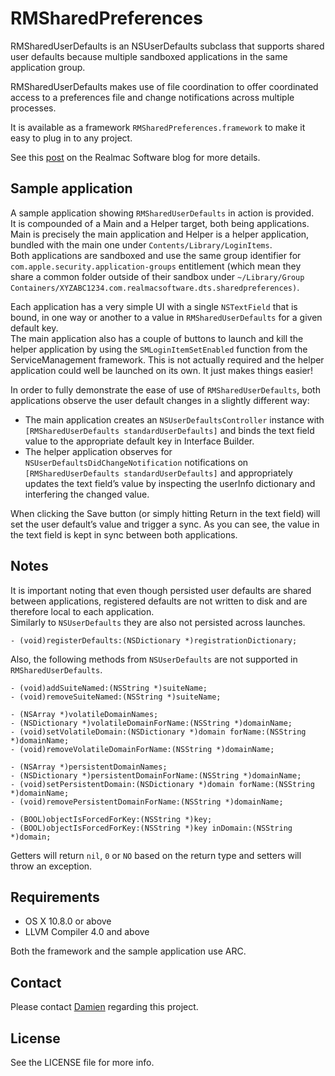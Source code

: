 # RMSharedPreferences

RMSharedUserDefaults is an NSUserDefaults subclass that supports shared user defaults because multiple sandboxed applications in the same application group.

RMSharedUserDefaults makes use of file coordination to offer coordinated access to a preferences file and change notifications across multiple processes.

It is available as a framework `RMSharedPreferences.framework` to make it easy to plug in to any project.

See this [post](http://realmacsoftware.com/blog/shared-preferences-between-sandboxed-applications) on the Realmac Software blog for more details.

## Sample application

A sample application showing `RMSharedUserDefaults` in action is provided.  
It is compounded of a Main and a Helper target, both being applications. Main is precisely the main application and Helper is a helper application, bundled with the main one under `Contents/Library/LoginItems`.  
Both applications are sandboxed and use the same group identifier for `com.apple.security.application-groups` entitlement (which mean they share a common folder outside of their sandbox under `~/Library/Group Containers/XYZABC1234.com.realmacsoftware.dts.sharedpreferences)`.

Each application has a very simple UI with a single `NSTextField` that is bound, in one way or another to a value in `RMSharedUserDefaults` for a given default key.  
The main application also has a couple of buttons to launch and kill the helper application by using the `SMLoginItemSetEnabled` function from the ServiceManagement framework. This is not actually required and the helper application could well be launched on its own. It just makes things easier!

In order to fully demonstrate the ease of use of `RMSharedUserDefaults`, both applications observe the user default changes in a slightly different way:

- The main application creates an `NSUserDefaultsController` instance with `[RMSharedUserDefaults standardUserDefaults]` and binds the text field value to the appropriate default key in Interface Builder.
- The helper application observes for `NSUserDefaultsDidChangeNotification` notifications on `[RMSharedUserDefaults standardUserDefaults]` and appropriately updates the text field’s value by inspecting the userInfo dictionary and interfering the changed value.

When clicking the Save button (or simply hitting Return in the text field) will set the user default’s value and trigger a sync. As you can see, the value in the text field is kept in sync between both applications.

## Notes

It is important noting that even though persisted user defaults are shared between applications, registered defaults are not written to disk and are therefore local to each application.   
Similarly to `NSUserDefaults` they are also not persisted across launches.

```
- (void)registerDefaults:(NSDictionary *)registrationDictionary;
```

Also, the following methods from `NSUserDefaults` are not supported in `RMSharedUserDefaults`.

```
- (void)addSuiteNamed:(NSString *)suiteName;
- (void)removeSuiteNamed:(NSString *)suiteName;

- (NSArray *)volatileDomainNames;
- (NSDictionary *)volatileDomainForName:(NSString *)domainName;
- (void)setVolatileDomain:(NSDictionary *)domain forName:(NSString *)domainName;
- (void)removeVolatileDomainForName:(NSString *)domainName;

- (NSArray *)persistentDomainNames;
- (NSDictionary *)persistentDomainForName:(NSString *)domainName;
- (void)setPersistentDomain:(NSDictionary *)domain forName:(NSString *)domainName;
- (void)removePersistentDomainForName:(NSString *)domainName;

- (BOOL)objectIsForcedForKey:(NSString *)key;
- (BOOL)objectIsForcedForKey:(NSString *)key inDomain:(NSString *)domain;
```

Getters will return `nil`, `0` or `NO` based on the return type and setters will throw an exception.

## Requirements

- OS X 10.8.0 or above
- LLVM Compiler 4.0 and above

Both the framework and the sample application use ARC.

## Contact

Please contact [Damien](mailto:damien@realmacsoftware.com) regarding this project.

## License

See the LICENSE file for more info.